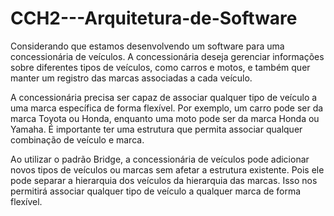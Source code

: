 # CCH2---Arquitetura-de-Software
Considerando que estamos desenvolvendo um software para uma concessionária de veículos. A concessionária deseja gerenciar informações sobre diferentes tipos de veículos, como carros e motos, e também quer manter um registro das marcas associadas a cada veículo.

A concessionária precisa ser capaz de associar qualquer tipo de veículo a uma marca específica de forma flexível. Por exemplo, um carro pode ser da marca Toyota ou Honda, enquanto uma moto pode ser da marca Honda ou Yamaha. É importante ter uma estrutura que permita associar qualquer combinação de veículo e marca.

Ao utilizar o padrão Bridge, a concessionária de veículos pode adicionar novos tipos de veículos ou marcas sem afetar a estrutura existente. Pois ele pode separar a hierarquia dos veículos da hierarquia das marcas. Isso nos permitirá associar qualquer tipo de veículo a qualquer marca de forma flexível.
